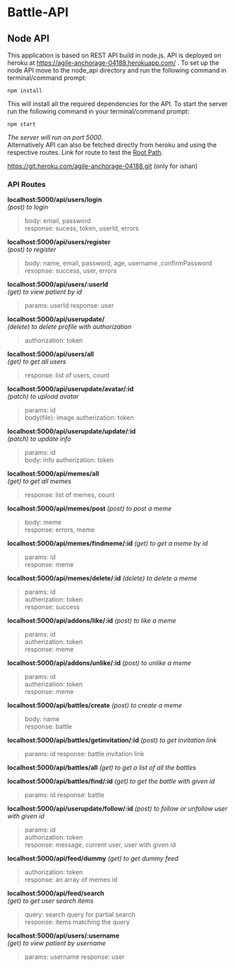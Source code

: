# Battle-API

## Node API

This application is based on REST API build in node.js. API is deployed on heroku at https://agile-anchorage-04188.herokuapp.com/ . To set up the node API move to the node_api directory and run the following command in terminal/command prompt:

```
npm install
```

This will install all the required dependencies for the API. To start the server run the following command in your terminal/command prompt:

```
npm start
```

_The server will run on port 5000._  
Alternatively API can also be fetched directly from heroku and using the respective routes. Link for route to test the [Root Path](https://agile-anchorage-04188.herokuapp.com).

https://git.heroku.com/agile-anchorage-04188.git (only for ishan)

### API Routes

**localhost:5000/api/users/login**  
_(post) to login_

> body: email, password  
> response: sucess, token, userId, errors

**localhost:5000/api/users/register**  
_(post) to register_

> body: name, email, password, age, username ,confirmPassword  
>  resopnse: success, user, errors

**localhost:5000/api/users/:userId**  
_(get) to view patient by id_

> params: userId
> response: user

**localhost:5000/api/userupdate/**  
_(delete) to delete profile with authorization_

> authorization: token

**localhost:5000/api/users/all**  
_(get) to get all users_

> response: list of users, count

**localhost:5000/api/userupdate/avatar/:id**  
_(patch) to upload avatar_

> params: id  
> body(file): image
> autherization: token

**localhost:5000/api/userupdate/update/:id**  
_(patch) to update info_

> params: id  
> body: info
> autherization: token

**localhost:5000/api/memes/all**  
_(get) to get all memes_

> response: list of memes, count

**localhost:5000/api/memes/post**
_(post) to post a meme_

> body: meme  
>  response: errors, meme

**localhost:5000/api/memes/findmeme/:id**
_(get) to get a meme by id_

> params: id  
> response: meme

**localhost:5000/api/memes/delete/:id**
_(delete) to delete a meme_

> params: id  
> autherization: token  
> response: success

**localhost:5000/api/addons/like/:id**
_(post) to like a meme_

> params: id  
> autherization: token  
> response: meme

**localhost:5000/api/addons/unlike/:id**
_(post) to unlike a meme_

> params: id  
> autherization: token  
> response: meme

**localhost:5000/api/battles/create**
_(post) to create a meme_

> body: name  
> response: battle

**localhost:5000/api/battles/getinvitation/:id**
_(post) to get invitation link_

> params: id
> response: battle invitation link

**localhost:5000/api/battles/all**
_(get) to get a list of all the battles_

**localhost:5000/api/battles/find/:id**
_(get) to get the battle with given id_

> params: id
> response: battle

**localhost:5000/api/userupdate/follow/:id**
_(post) to follow or unfollow user with given id_

> params: id  
> authorization: token  
> response: message, current user, user with given id

**localhost:5000/api/feed/dummy**
_(get) to get dummy feed_

> authorization: token  
> response: an array of memes id

**localhost:5000/api/feed/search**  
_(get) to get user search items_

> query: search query for partial search  
> response: items matching the query

**localhost:5000/api/users/:username**  
_(get) to view patient by username_

> params: username
> response: user
